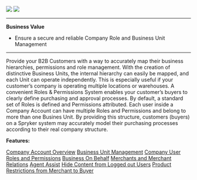 <div class='feature-text'>
    <div class='feature-images'>
    <img class="light-mode" src="https://spryker.s3.eu-central-1.amazonaws.com/docs/Document+360/Capabilities+icons/light/company+account+management.svg"/>
    <img class="dark-mode" src="https://spryker.s3.eu-central-1.amazonaws.com/docs/Document+360/Capabilities+icons/dark/Company+Account+Management.svg"/>
    </div>
    <div class="feature-text-wrap">

***
**Business Value**
* Ensure a secure and reliable Company Role and Business Unit Management
***
Provide your B2B Customers with a way to accurately map their business hierarchies, permissions and role management. With the creation of distinctive Business Units, the internal hierarchy can easily be mapped, and each Unit can operate independently. This is especially useful if your customer’s company is operating multiple locations or warehouses. A convenient Roles & Permissions System enables your customer’s buyers to clearly define purchasing and approval processes. By default, a standard set of Roles is defined and Permissions attributed. Each user inside a Company Account can have multiple Roles and Permissions and belong to more than one Busines Unit. By providing this structure, customers (buyers) on a Spryker system may accurately model their purchasing processes according to their real company structure.
    </div>
</div>

**Features:**

<div>
<a class="feature-link" href="https://documentation.spryker.com/docs/company-account-overview">Company Account Overview</a>    
<a class="feature-link" href="https://documentation.spryker.com/docs/business-unit-management">Business Unit Management</a>
<a class="feature-link" href="https://documentation.spryker.com/docs/company-user-roles-and-permissions-overview">Company User Roles and Permissions</a>
 <a class="feature-link" href="https://documentation.spryker.com/docs/business-on-behalf">Business On Behalf</a>
<a class="feature-link" href="https://documentation.spryker.com/docs/merchants-and-merchant-relations">Merchants and Merchant Relations</a>
<a class="feature-link" href="https://documentation.spryker.com/docs/agent-assist">Agent Assist</a>
<a class="feature-link" href="https://documentation.spryker.com/docs/hide-content-from-logged-out-users">Hide Content from Logged out Users</a>
<a class="feature-link" href="https://documentation.spryker.com/docs/product-restrictions-from-merchant-to-buyer">Product Restrictions from Merchant to Buyer</a>
</div>